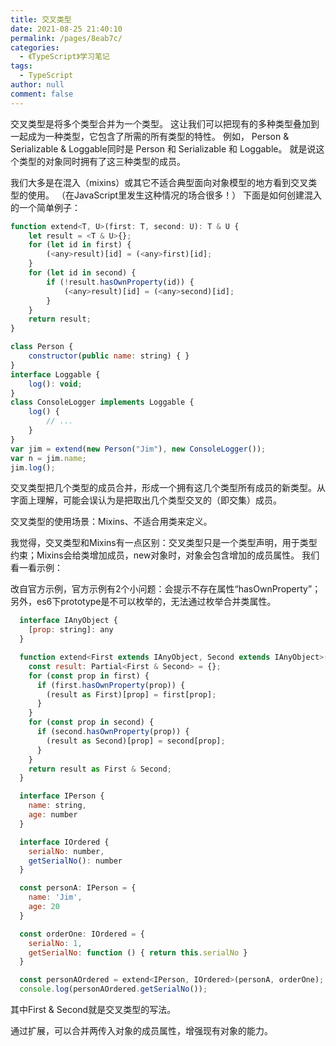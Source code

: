 ```yaml
---
title: 交叉类型
date: 2021-08-25 21:40:10
permalink: /pages/8eab7c/
categories:
  - 《TypeScript》学习笔记
tags:
  - TypeScript
author: null
comment: false
---
```




交叉类型是将多个类型合并为一个类型。 这让我们可以把现有的多种类型叠加到一起成为一种类型，它包含了所需的所有类型的特性。 例如， Person & Serializable & Loggable同时是 Person 和 Serializable 和 Loggable。 就是说这个类型的对象同时拥有了这三种类型的成员。
<!-- more -->

我们大多是在混入（mixins）或其它不适合典型面向对象模型的地方看到交叉类型的使用。 （在JavaScript里发生这种情况的场合很多！） 下面是如何创建混入的一个简单例子：

```js
function extend<T, U>(first: T, second: U): T & U {
    let result = <T & U>{};
    for (let id in first) {
        (<any>result)[id] = (<any>first)[id];
    }
    for (let id in second) {
        if (!result.hasOwnProperty(id)) {
            (<any>result)[id] = (<any>second)[id];
        }
    }
    return result;
}

class Person {
    constructor(public name: string) { }
}
interface Loggable {
    log(): void;
}
class ConsoleLogger implements Loggable {
    log() {
        // ...
    }
}
var jim = extend(new Person("Jim"), new ConsoleLogger());
var n = jim.name;
jim.log();

```




交叉类型把几个类型的成员合并，形成一个拥有这几个类型所有成员的新类型。从字面上理解，可能会误认为是把取出几个类型交叉的（即交集）成员。

交叉类型的使用场景：Mixins、不适合用类来定义。

我觉得，交叉类型和Mixins有一点区别：交叉类型只是一个类型声明，用于类型约束；Mixins会给类增加成员，new对象时，对象会包含增加的成员属性。
我们看一看示例：

改自官方示例，官方示例有2个小问题：会提示不存在属性“hasOwnProperty”；另外，es6下prototype是不可以枚举的，无法通过枚举合并类属性。


```js
  interface IAnyObject {
    [prop: string]: any
  }

  function extend<First extends IAnyObject, Second extends IAnyObject>(first: First, second: Second): First & Second {
    const result: Partial<First & Second> = {};
    for (const prop in first) {
      if (first.hasOwnProperty(prop)) {
        (result as First)[prop] = first[prop];
      }
    }
    for (const prop in second) {
      if (second.hasOwnProperty(prop)) {
        (result as Second)[prop] = second[prop];
      }
    }
    return result as First & Second;
  }

  interface IPerson {
    name: string,
    age: number
  }

  interface IOrdered {
    serialNo: number,
    getSerialNo(): number
  }

  const personA: IPerson = {
    name: 'Jim',
    age: 20
  }

  const orderOne: IOrdered = {
    serialNo: 1,
    getSerialNo: function () { return this.serialNo }
  }

  const personAOrdered = extend<IPerson, IOrdered>(personA, orderOne);
  console.log(personAOrdered.getSerialNo());

```

其中First & Second就是交叉类型的写法。

通过扩展，可以合并两传入对象的成员属性，增强现有对象的能力。
